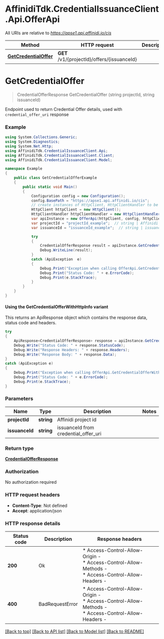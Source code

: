 # AffinidiTdk.CredentialIssuanceClient.Api.OfferApi

All URIs are relative to *https://apse1.api.affinidi.io/cis*

| Method | HTTP request | Description |
|--------|--------------|-------------|
| [**GetCredentialOffer**](OfferApi.md#getcredentialoffer) | **GET** /v1/{projectId}/offers/{issuanceId} |  |

<a id="getcredentialoffer"></a>
# **GetCredentialOffer**
> CredentialOfferResponse GetCredentialOffer (string projectId, string issuanceId)



Endpoint used to return Credential Offer details, used with `credential_offer_uri` response

### Example
```csharp
using System.Collections.Generic;
using System.Diagnostics;
using System.Net.Http;
using AffinidiTdk.CredentialIssuanceClient.Api;
using AffinidiTdk.CredentialIssuanceClient.Client;
using AffinidiTdk.CredentialIssuanceClient.Model;

namespace Example
{
    public class GetCredentialOfferExample
    {
        public static void Main()
        {
            Configuration config = new Configuration();
            config.BasePath = "https://apse1.api.affinidi.io/cis";
            // create instances of HttpClient, HttpClientHandler to be reused later with different Api classes
            HttpClient httpClient = new HttpClient();
            HttpClientHandler httpClientHandler = new HttpClientHandler();
            var apiInstance = new OfferApi(httpClient, config, httpClientHandler);
            var projectId = "projectId_example";  // string | Affinidi project id
            var issuanceId = "issuanceId_example";  // string | issuanceId from credential_offer_uri

            try
            {
                CredentialOfferResponse result = apiInstance.GetCredentialOffer(projectId, issuanceId);
                Debug.WriteLine(result);
            }
            catch (ApiException  e)
            {
                Debug.Print("Exception when calling OfferApi.GetCredentialOffer: " + e.Message);
                Debug.Print("Status Code: " + e.ErrorCode);
                Debug.Print(e.StackTrace);
            }
        }
    }
}
```

#### Using the GetCredentialOfferWithHttpInfo variant
This returns an ApiResponse object which contains the response data, status code and headers.

```csharp
try
{
    ApiResponse<CredentialOfferResponse> response = apiInstance.GetCredentialOfferWithHttpInfo(projectId, issuanceId);
    Debug.Write("Status Code: " + response.StatusCode);
    Debug.Write("Response Headers: " + response.Headers);
    Debug.Write("Response Body: " + response.Data);
}
catch (ApiException e)
{
    Debug.Print("Exception when calling OfferApi.GetCredentialOfferWithHttpInfo: " + e.Message);
    Debug.Print("Status Code: " + e.ErrorCode);
    Debug.Print(e.StackTrace);
}
```

### Parameters

| Name | Type | Description | Notes |
|------|------|-------------|-------|
| **projectId** | **string** | Affinidi project id |  |
| **issuanceId** | **string** | issuanceId from credential_offer_uri |  |

### Return type

[**CredentialOfferResponse**](CredentialOfferResponse.md)

### Authorization

No authorization required

### HTTP request headers

 - **Content-Type**: Not defined
 - **Accept**: application/json


### HTTP response details
| Status code | Description | Response headers |
|-------------|-------------|------------------|
| **200** | Ok |  * Access-Control-Allow-Origin -  <br>  * Access-Control-Allow-Methods -  <br>  * Access-Control-Allow-Headers -  <br>  |
| **400** | BadRequestError |  * Access-Control-Allow-Origin -  <br>  * Access-Control-Allow-Methods -  <br>  * Access-Control-Allow-Headers -  <br>  |

[[Back to top]](#) [[Back to API list]](../README.md#documentation-for-api-endpoints) [[Back to Model list]](../README.md#documentation-for-models) [[Back to README]](../README.md)

